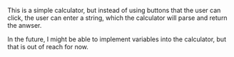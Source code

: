 This is a simple calculator, but instead of using buttons that the user can click, the user can enter a string, which the calculator will parse and return the anwser.

In the future, I might be able to implement variables into the calculator, but that is out of reach for now.
